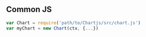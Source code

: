 ## Common JS

```javascript
var Chart = require('path/to/Chartjs/src/chart.js')
var myChart = new Chart(ctx, {...})
```
